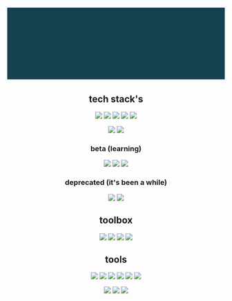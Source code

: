 <!--
**raoits/raoits** is a ✨ _special_ ✨ repository because its `README.md` (this file) appears on your GitHub profile.

Here are some ideas to get you started:

- 🔭 I’m currently working on ...
- 🌱 I’m currently learning ...
- 👯 I’m looking to collaborate on ...
- 🤔 I’m looking for help with ...
- 💬 Ask me about ...
- 📫 How to reach me: ...
- 😄 Pronouns: ...
- ⚡ Fun fact: ...
-->


<div align="center">

  ![github visual](/name.svg)
  <!-- ![github visual](https://github-readme-stats.vercel.app/api?username=raoits&count_private=true&show_icons=true&theme=cobalt) -->

  <!-- ![Top Langs](https://github-readme-stats.vercel.app/api/top-langs/?username=raoits&layout=compact&show_icons=true&theme=cobalt ) -->

## tech stack's
![](https://img.shields.io/badge/Language-Css-informational?style=for-the-badge&labelColor=000000&logo=CSS3&logoColor=white)
![](https://img.shields.io/badge/Language-JavaScript-informational?style=for-the-badge&labelColor=000000&logo=JavaScript&logoColor=white)
![](https://img.shields.io/badge/Frontend_Framework-Svelte-informational?style=for-the-badge&labelColor=000000&logo=Svelte&logoColor=white)
![](https://img.shields.io/badge/bundler-Vite-informational?style=for-the-badge&labelColor=000000&logo=Vite&logoColor=white)
![](https://img.shields.io/badge/Storybook-informational?style=for-the-badge&labelColor=000000&logo=Storybook&logoColor=white)

![](https://img.shields.io/badge/Runtime-Node-informational?style=for-the-badge&labelColor=000000&logo=Node.js&logoColor=white)
![](https://img.shields.io/badge/Database-MongoDB-informational?style=for-the-badge&labelColor=000000&logo=MongoDB&logoColor=white)

### beta (learning)

![](https://img.shields.io/badge/Database-java-informational?style=for-the-badge&labelColor=000000&logo=Openjdk&logoColor=white)
![](https://img.shields.io/badge/Framework-Spring-informational?style=for-the-badge&labelColor=000000&logo=Spring&logoColor=white)
![](https://img.shields.io/badge/Database-postgressql-informational?style=for-the-badge&labelColor=000000&logoColor=white)

### deprecated (it's been a while)

![](https://img.shields.io/badge/Language-PHP-informational?style=for-the-badge&labelColor=000000&logo=php&logoColor=white)
![](https://img.shields.io/badge/Database-mariadb-informational?style=for-the-badge&labelColor=000000&logo=mariadb&logoColor=white)

## toolbox

![](https://img.shields.io/badge/Work_laptop-Ubuntu%20Desktop-informational?style=for-the-badge&labelColor=000000&logo=ubuntu&logoColor=white)
![](https://img.shields.io/badge/Personal_laptop-Windows-informational?style=for-the-badge&labelColor=000000&logoColor=white)
![](https://img.shields.io/badge/Backup_laptop-Xubuntu-informational?style=for-the-badge&labelColor=000000&logo=xfce&logoColor=white)
![](https://img.shields.io/badge/VPS-Ubuntu-informational?style=for-the-badge&labelColor=000000&logo=ubuntu&logoColor=white)

## tools

![](https://img.shields.io/badge/IDE-Vscodium-informational?style=for-the-badge&labelColor=000000&logo=vscodium&logoColor=white)
![](https://img.shields.io/badge/Version_manager-Git-informational?style=for-the-badge&labelColor=000000&logo=Git&logoColor=white)
![](https://img.shields.io/badge/Web_Server-caddy-informational?style=for-the-badge&labelColor=000000&logo=caddy&logoColor=white)
![](https://img.shields.io/badge/Web_Server-traefik-informational?style=for-the-badge&labelColor=000000&logo=traefikproxy&logoColor=white)
![](https://img.shields.io/badge/Web_Browser-Firefox-informational?style=for-the-badge&labelColor=000000&logo=Firefox-Browser&logoColor=white)
![](https://img.shields.io/badge/Command_Line-zsh-informational?style=for-the-badge&labelColor=000000&logo=windowsterminal&logoColor=white)

![](https://img.shields.io/badge/Vector_editor-Affinity_Designer-informational?style=for-the-badge&labelColor=000000&logo=Affinity-Designer&logoColor=white)
![](https://img.shields.io/badge/Image_editor-Affinity_Photo-informational?style=for-the-badge&labelColor=000000&logo=Affinity-Photo&logoColor=white)
![](https://img.shields.io/badge/Layout_editor-Affinity_Publisher-informational?style=for-the-badge&labelColor=000000&logo=Affinity-Publisher&logoColor=white)
</div>